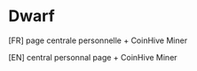 # Dwarf

[FR]
page centrale personnelle + CoinHive Miner


[EN]
central personnal page + CoinHive Miner
